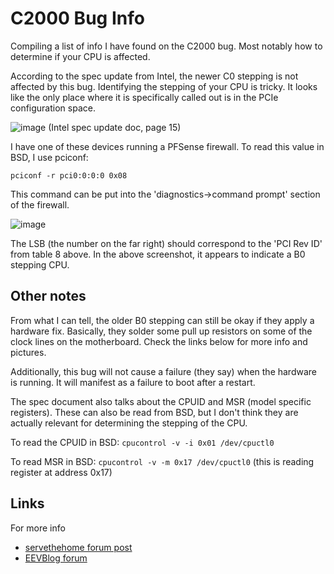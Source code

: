 # C2000 Bug Info
Compiling a list of info I have found on the C2000 bug. Most notably how to determine if your CPU is affected.

According to the spec update from Intel, the newer C0 stepping is not affected by this bug. Identifying the stepping of your CPU is tricky. It looks like the only place where it is specifically called out is in the PCIe configuration space.

![image](https://github.com/user-attachments/assets/d5b49796-61d6-4277-b296-bba1aea7d0d6)
(Intel spec update doc, page 15)

I have one of these devices running a PFSense firewall. To read this value in BSD, I use pciconf:

`pciconf -r pci0:0:0:0 0x08`

This command can be put into the 'diagnostics->command prompt' section of the firewall.

![image](https://github.com/user-attachments/assets/43194218-d3aa-4e1b-a1a9-097e76377936)

The LSB (the number on the far right) should correspond to the 'PCI Rev ID' from table 8 above. In the above screenshot, it appears to indicate a B0 stepping CPU. 


## Other notes
From what I can tell, the older B0 stepping can still be okay if they apply a hardware fix. Basically, they solder some pull up resistors on some of the clock lines on the motherboard. Check the links below for more info and pictures.

Additionally, this bug will not cause a failure (they say) when the hardware is running. It will manifest as a failure to boot after a restart.

The spec document also talks about the CPUID and MSR (model specific registers). These can also be read from BSD, but I don't think they are actually relevant for determining the stepping of the CPU.

To read the CPUID in BSD:
`cpucontrol -v -i 0x01 /dev/cpuctl0`

To read MSR in BSD:
`cpucontrol -v -m 0x17 /dev/cpuctl0` (this is reading register at address 0x17)

## Links
For more info
* [servethehome forum post](https://forums.servethehome.com/index.php?threads/bug-in-intel-atom-c2000-series-processors.13173/)
* [EEVBlog forum](https://www.eevblog.com/forum/microcontrollers/intel-atom-c2000-failures/)
